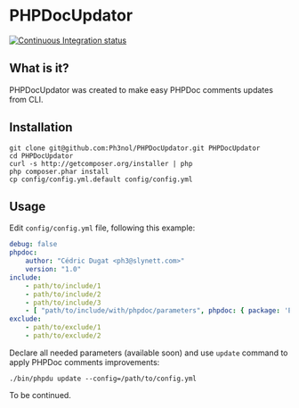 # PHPDocUpdator

[![Continuous Integration status](https://secure.travis-ci.org/Ph3nol/PHPDocUpdator.png)](http://travis-ci.org/Ph3nol/PHPDocUpdator)

## What is it?

PHPDocUpdator was created to make easy PHPDoc comments updates from CLI.

## Installation

```
git clone git@github.com:Ph3nol/PHPDocUpdator.git PHPDocUpdator
cd PHPDocUpdator
curl -s http://getcomposer.org/installer | php
php composer.phar install
cp config/config.yml.default config/config.yml
```

## Usage

Edit `config/config.yml` file, following this example:

```yaml
debug: false
phpdoc:
    author: "Cédric Dugat <ph3@slynett.com>"
    version: "1.0"
include:
    - path/to/include/1
    - path/to/include/2
    - path/to/include/3
    - [ "path/to/include/with/phpdoc/parameters", phpdoc: { package: 'Example', version: 'Example' } ]
exclude:
    - path/to/exclude/1
    - path/to/exclude/2
```

Declare all needed parameters (available soon) and use `update` command to apply PHPDoc comments improvements:

```shell
./bin/phpdu update --config=/path/to/config.yml
```

To be continued.
